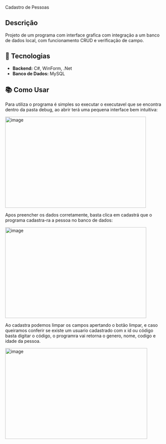 Cadastro de Pessoas


## Descrição

Projeto de um programa com interface grafica com integração a um banco de dados local, com funcionamento CRUD e verificação de campo.

## 🚀 Tecnologias

- **Backend:** C#, WinForm, .Net
- **Banco de Dados:** MySQL


## 📚 Como Usar

Para utiliza o programa é simples so executar o executavel que se encontra dentro da pasta debug, ao abrir terá uma pequena interface bem intuitiva:

<img width="450" height="291" alt="image" src="https://github.com/user-attachments/assets/75e846e7-8db5-439c-b1cc-3be30af7ed80" />

Apos preencher os dados corretamente, basta clica em cadastrá que o programa cadastra-ra a pessoa no banco de dados:

<img width="451" height="290" alt="image" src="https://github.com/user-attachments/assets/aa0bd819-77e3-4165-8584-936ac02998d7" />

Ao cadastra podemos limpar os campos apertando o botão limpar, e caso queiramos conferir se existe um usuario cadastrado com x id ou código basta digitar 
o código, o programra vai retorna o genero, nome, codigo e idade da pessoa.

<img width="454" height="290" alt="image" src="https://github.com/user-attachments/assets/4ab693a1-6515-4b06-a140-5e85252be03d" />


